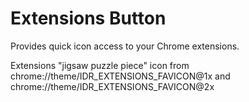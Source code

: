 # Extensions Button

Provides quick icon access to your Chrome extensions.

Extensions "jigsaw puzzle piece" icon from chrome://theme/IDR_EXTENSIONS_FAVICON@1x and chrome://theme/IDR_EXTENSIONS_FAVICON@2x

